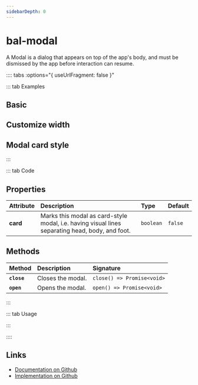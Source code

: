 ```yaml
---
sidebarDepth: 0
---
```


# bal-modal


<!-- START: human documentation top -->

A Modal is a dialog that appears on top of the app's body, and must be dismissed by
the app before interaction can resume.

<!-- END: human documentation top -->

:::: tabs :options="{ useUrlFragment: false }"

::: tab Examples

## Basic

<ClientOnly><docs-demo-bal-modal-67></docs-demo-bal-modal-67></ClientOnly>


## Customize width

<ClientOnly><docs-demo-bal-modal-68></docs-demo-bal-modal-68></ClientOnly>


## Modal card style

<ClientOnly><docs-demo-bal-modal-69></docs-demo-bal-modal-69></ClientOnly>


:::

::: tab Code

## Properties


| Attribute | Description                                                                                     | Type      | Default |
| :-------- | :---------------------------------------------------------------------------------------------- | :-------- | :------ |
| **card**  | Marks this modal as card-style modal, i.e. having visual lines separating head, body, and foot. | `boolean` | `false` |

## Methods


| Method      | Description       | Signature                  |
| :---------- | :---------------- | :------------------------- |
| **`close`** | Closes the modal. | `close() => Promise<void>` |
| **`open`**  | Opens the modal.  | `open() => Promise<void>`  |


:::

::: tab Usage

<!-- START: human documentation usage -->

<!-- END: human documentation usage -->

:::


::::

## Links

* [Documentation on Github](https://github.com/baloise/design-system/blob/master/docs/src/components/components/bal-modal.md)
* [Implementation on Github](https://github.com/baloise/design-system/blob/master/packages/components/src/components/bal-modal)

<ClientOnly>
  <docs-component-script tag="balModal"></docs-component-script>
</ClientOnly>
